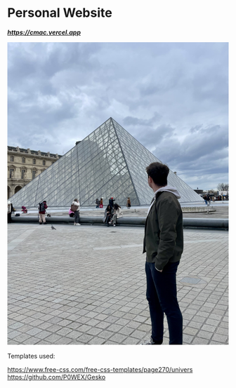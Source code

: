# Personal Website

***https://cmac.vercel.app***

![Project Logo](readme.jpg)

Templates used:

https://www.free-css.com/free-css-templates/page270/univers
https://github.com/P0WEX/Gesko

